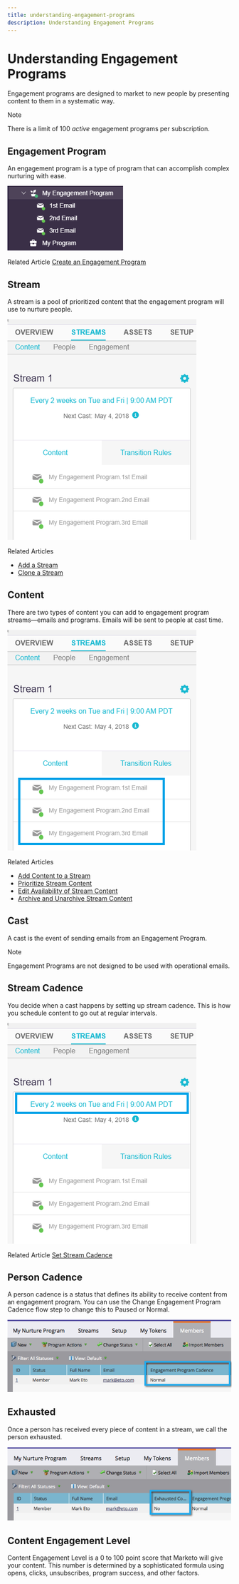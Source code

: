 ```yaml
---
title: understanding-engagement-programs
description: Understanding Engagement Programs
---
```


# Understanding Engagement Programs

Engagement programs are designed to market to new people by presenting content to them in a systematic way.

>[!NOTE]
>
>There is a limit of 100 _active_ engagement programs per
>subscription.

## Engagement Program

An engagement program is a type of program that can accomplish complex nurturing with ease.

   ![Image One](/help/sky/assets/engagement-programs/understanding-engagement-programs/understanding-engagement-programs-1.png)

Related Article
[Create an Engagement Program](/help/sky/create-an-engagement-program.md)

## Stream

A stream is a pool of prioritized content that the engagement program will use to nurture people.

   ![Image Two](/help/sky/assets/engagement-programs/understanding-engagement-programs/understanding-engagement-programs-2.png)

Related Articles

* [Add a Stream](/help/sky/add-a-stream-to-an-engagement-program.md)
* [Clone a Stream](/help/sky/clone-a-stream.md)

## Content

There are two types of content you can add to engagement program streams—emails and programs. Emails will be sent to people at cast time.

   ![Image Three](/help/sky/assets/engagement-programs/understanding-engagement-programs/understanding-engagement-programs-3.png)

Related Articles

* [Add Content to a Stream](/help/sky/add-content-to-an-engagement-stream.md)
* [Prioritize Stream Content](/help/sky/prioritize-stream-content.md)
* [Edit Availability of Stream Content](/help/sky/edit-availability-of-stream-content.md)
* [Archive and Unarchive Stream Content](/help/sky/archive-and-unarchive-stream-content.md)

## Cast

A cast is the event of sending emails from an Engagement Program.

>[!NOTE]
>
>Engagement Programs are not designed to be used with
>operational emails.

## Stream Cadence

You decide when a cast happens by setting up stream cadence. This is how you schedule content to go out at regular intervals.

   ![Image Four](/help/sky/assets/engagement-programs/understanding-engagement-programs/understanding-engagement-programs-4.png)

Related Article
[Set Stream Cadence](/help/sky/set-stream-cadence.md)

## Person Cadence

A person cadence is a status that defines its ability to receive content from an engagement program. You can use the Change Engagement Program Cadence flow step to change this to Paused or Normal.

   ![Image Five](/help/sky/assets/engagement-programs/understanding-engagement-programs/understanding-engagement-programs-5.png)

## Exhausted

Once a person has received every piece of content in a stream, we call the person exhausted.

   ![Image Six](/help/sky/assets/engagement-programs/understanding-engagement-programs/understanding-engagement-programs-6.png)

## Content Engagement Level

Content Engagement Level is a 0 to 100 point score that Marketo will give your content. This number is determined by a sophisticated formula using opens, clicks, unsubscribes, program success, and other factors.
